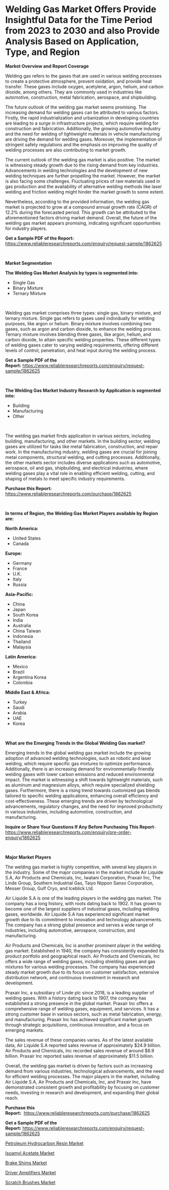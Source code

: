 <p><h1>Welding Gas Market Offers Provide Insightful Data for the Time Period from 2023 to 2030 and also Provide Analysis Based on Application, Type, and Region</h1></p><p><strong>Market Overview and Report Coverage</strong></p>
<p><p>Welding gas refers to the gases that are used in various welding processes to create a protective atmosphere, prevent oxidation, and provide heat transfer. These gases include oxygen, acetylene, argon, helium, and carbon dioxide, among others. They are commonly used in industries like automotive, construction, metal fabrication, aerospace, and shipbuilding.</p><p>The future outlook of the welding gas market seems promising. The increasing demand for welding gases can be attributed to various factors. Firstly, the rapid industrialization and urbanization in developing countries are leading to a surge in infrastructure projects, which require welding for construction and fabrication. Additionally, the growing automotive industry and the need for welding of lightweight materials in vehicle manufacturing are driving the demand for welding gases. Moreover, the implementation of stringent safety regulations and the emphasis on improving the quality of welding processes are also contributing to market growth.</p><p>The current outlook of the welding gas market is also positive. The market is witnessing steady growth due to the rising demand from key industries. Advancements in welding technologies and the development of new welding techniques are further propelling the market. However, the market is also facing some challenges. Fluctuating prices of raw materials used in gas production and the availability of alternative welding methods like laser welding and friction welding might hinder the market growth to some extent.</p><p>Nevertheless, according to the provided information, the welding gas market is projected to grow at a compound annual growth rate (CAGR) of 12.2% during the forecasted period. This growth can be attributed to the aforementioned factors driving market demand. Overall, the future of the welding gas market appears promising, indicating significant opportunities for industry players.</p></p>
<p><strong>Get a Sample PDF of the Report:</strong> <a href="https://www.reliableresearchreports.com/enquiry/request-sample/1862625">https://www.reliableresearchreports.com/enquiry/request-sample/1862625</a></p>
<p>&nbsp;</p>
<p><strong>Market Segmentation</strong></p>
<p><strong>The Welding Gas Market Analysis by types is segmented into:</strong></p>
<p><ul><li>Single Gas</li><li>Binary Mixture</li><li>Ternary Mixture</li></ul></p>
<p>&nbsp;</p>
<p><p>Welding gas market comprises three types: single gas, binary mixture, and ternary mixture. Single gas refers to gases used individually for welding purposes, like argon or helium. Binary mixture involves combining two gases, such as argon and carbon dioxide, to enhance the welding process. Ternary mixture involves blending three gases, like argon, helium, and carbon dioxide, to attain specific welding properties. These different types of welding gases cater to varying welding requirements, offering different levels of control, penetration, and heat input during the welding process.</p></p>
<p><strong>Get a Sample PDF of the Report:</strong>&nbsp;<a href="https://www.reliableresearchreports.com/enquiry/request-sample/1862625">https://www.reliableresearchreports.com/enquiry/request-sample/1862625</a></p>
<p>&nbsp;</p>
<p><strong>The Welding Gas Market Industry Research by Application is segmented into:</strong></p>
<p><ul><li>Building</li><li>Manufacturing</li><li>Other</li></ul></p>
<p>&nbsp;</p>
<p><p>The welding gas market finds application in various sectors, including building, manufacturing, and other markets. In the building sector, welding gases are utilized for tasks like metal fabrication, construction, and repair work. In the manufacturing industry, welding gases are crucial for joining metal components, structural welding, and cutting processes. Additionally, the other markets sector includes diverse applications such as automotive, aerospace, oil and gas, shipbuilding, and electrical industries, where welding gases play a vital role in enabling efficient welding, cutting, and shaping of metals to meet specific industry requirements.</p></p>
<p><strong>Purchase this Report:</strong>&nbsp; <a href="https://www.reliableresearchreports.com/purchase/1862625">https://www.reliableresearchreports.com/purchase/1862625</a></p>
<p>&nbsp;</p>
<p><strong>In terms of Region, the Welding Gas Market Players available by Region are:</strong></p>
<p>
    <p> <strong> North America: </strong>
        <ul>
            <li>United States</li>
            <li>Canada</li>
        </ul>
        </p> 
    <p> <strong> Europe: </strong>
        <ul>
            <li>Germany</li>
            <li>France</li>
            <li>U.K.</li>
            <li>Italy</li>
            <li>Russia</li>
        </ul>
        </p> 
    <p> <strong> Asia-Pacific: </strong>
        <ul>
            <li>China</li>
            <li>Japan</li>
            <li>South Korea</li>
            <li>India</li>
            <li>Australia</li>
            <li>China Taiwan</li>
            <li>Indonesia</li>
            <li>Thailand</li>
            <li>Malaysia</li>
        </ul>
        </p> 
    <p> <strong> Latin America: </strong>
        <ul>
            <li>Mexico</li>
            <li>Brazil</li>
            <li>Argentina Korea</li>
            <li>Colombia</li>
        </ul>
        </p> 
    <p> <strong> Middle East & Africa: </strong>
        <ul>
            <li>Turkey</li>
            <li>Saudi</li>
            <li>Arabia</li>
            <li>UAE</li>
            <li>Korea</li>
        </ul>
    </p>
    </p>
<p>&nbsp;</p>
<p><strong>What are the Emerging Trends in the Global Welding Gas market?</strong></p>
<p><p>Emerging trends in the global welding gas market include the growing adoption of advanced welding technologies, such as robotic and laser welding, which require specific gas mixtures to optimize performance. Additionally, there is an increasing demand for environmentally-friendly welding gases with lower carbon emissions and reduced environmental impact. The market is witnessing a shift towards lightweight materials, such as aluminum and magnesium alloys, which require specialized shielding gases. Furthermore, there is a rising trend towards customized gas blends tailored to specific welding applications, enhancing overall efficiency and cost-effectiveness. These emerging trends are driven by technological advancements, regulatory changes, and the need for improved productivity in various industries, including automotive, construction, and manufacturing.</p></p>
<p><strong>Inquire or Share Your Questions If Any Before Purchasing This Report</strong>- <a href="https://www.reliableresearchreports.com/enquiry/pre-order-enquiry/1862625">https://www.reliableresearchreports.com/enquiry/pre-order-enquiry/1862625</a></p>
<p>&nbsp;</p>
<p><strong>Major Market Players</strong></p>
<p><p>The welding gas market is highly competitive, with several key players in the industry. Some of the major companies in the market include Air Liquide S.A, Air Products and Chemicals, Inc, Iwatani Corporation, Praxair Inc, The Linde Group, Southern Industrial Gas, Taiyo Nippon Sanso Corporation, Messer Group, Gulf Cryo, and Iceblick Ltd.</p><p>Air Liquide S.A is one of the leading players in the welding gas market. The company has a long history, with roots dating back to 1902. It has grown to become one of the largest suppliers of industrial gases, including welding gases, worldwide. Air Liquide S.A has experienced significant market growth due to its commitment to innovation and technology advancements. The company has a strong global presence and serves a wide range of industries, including automotive, aerospace, construction, and manufacturing.</p><p>Air Products and Chemicals, Inc is another prominent player in the welding gas market. Established in 1940, the company has consistently expanded its product portfolio and geographical reach. Air Products and Chemicals, Inc offers a wide range of welding gases, including shielding gases and gas mixtures for various welding processes. The company has experienced steady market growth due to its focus on customer satisfaction, extensive distribution network, and continuous investment in research and development.</p><p>Praxair Inc, a subsidiary of Linde plc since 2018, is a leading supplier of welding gases. With a history dating back to 1907, the company has established a strong presence in the global market. Praxair Inc offers a comprehensive range of welding gases, equipment, and services. It has a strong customer base in various sectors, such as metal fabrication, energy, and manufacturing. Praxair Inc has achieved significant market growth through strategic acquisitions, continuous innovation, and a focus on emerging markets.</p><p>The sales revenue of these companies varies. As of the latest available data, Air Liquide S.A reported sales revenue of approximately $24.9 billion. Air Products and Chemicals, Inc recorded sales revenue of around $8.9 billion. Praxair Inc reported sales revenue of approximately $11.5 billion.</p><p>Overall, the welding gas market is driven by factors such as increasing demand from various industries, technological advancements, and the need for efficient welding processes. The major players in the market, including Air Liquide S.A, Air Products and Chemicals, Inc, and Praxair Inc, have demonstrated consistent growth and profitability by focusing on customer needs, investing in research and development, and expanding their global reach.</p></p>
<p><strong>Purchase this Report:</strong>&nbsp;&nbsp;<a href="https://www.reliableresearchreports.com/purchase/1862625">https://www.reliableresearchreports.com/purchase/1862625</a></p>
<p></p>
<p><strong>Get a Sample PDF of the Report:</strong>&nbsp;<a href="https://www.reliableresearchreports.com/enquiry/request-sample/1862625">https://www.reliableresearchreports.com/enquiry/request-sample/1862625</a></p>
<p><p><a href="https://github.com/PeterParrish5/Market-Research-Report-List-2/blob/main/petroleum-hydrocarbon-resin-market.md">Petroleum Hydrocarbon Resin Market</a></p><p><a href="https://github.com/CliffMedina6/Market-Research-Report-List-2/blob/main/isoamyl-acetate-market.md">Isoamyl Acetate Market</a></p><p><a href="https://medium.com/@royalhoeger626/brake-shims-market-insights-into-market-cagr-market-trends-and-growth-strategies-b2dea5343e18">Brake Shims Market</a></p><p><a href="https://medium.com/@raymondgray765/decoding-driver-amplifiers-market-metrics-market-share-trends-and-growth-patterns-9dba830d6528">Driver Amplifiers Market</a></p><p><a href="https://medium.com/@birdielynch645/scratch-brushes-market-competitive-analysis-market-trends-and-forecast-to-2030-1c063b16b3e1">Scratch Brushes Market</a></p></p>